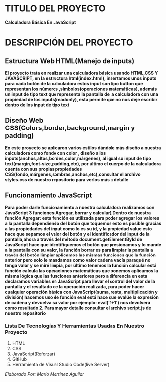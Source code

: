 # TITULO DEL PROYECTO    

**Calculadora Básica En JavaScript**

# DESCRIPCIÓN DEL PROYECTO

## Estructura Web HTML(Manejo de inputs)
**El proyecto trata en realizar una calculadora básica usando HTML,CSS Y JAVASCRIPT, en la estructura html(index.html), insertamos unos inputs para cada botón de la calculadora estos input son tipo button que representan los números ,símbolos(operaciones matemáticas), además un input de tipo text que representa la pantalla de la calculadora con una propiedad de los inputs(readonly), esta permite que no nos deje escribir dentro de los input de tipo text**

## Diseño Web CSS(Colors,border,background,margin y padding)
**En este proyecto se aplicaron varios estilos dándole más diseño a nuestra calculadora como fondo con color , diseño a los inputs(anchos,altos,bordes,color,márgenes), al igual su input de tipo text(margin,font-size,padding,etc), por último el cuerpo de la calculadora cuenta con sus propias propiedades CSS(fondo,márgenes,sombras,anchos,etc),consultar el archivo styles.css de nuestro repositorio para verlos más a detalle**

## Funcionamiento JavaScript
**Para poder darle funcionamiento a nuestra calculadora realizamos con JavaScript 3 funciones(Agregar, borrar y calcular).Dentro de nuestra función Agregar: esta función es utilizada para poder agregar los valores a la pantalla dependiendo del botón que toquemos esto es posible gracias a las propiedades del input como lo es su id, y la propiedad value esto hace que sepamos el valor del  botón y el identificador del input de la pantalla,ahora a través del método  document.getElementById de JavaScript hace que identifiquemos el botón que presionamos y lo mande a la pantalla con su valor, la función borrar es para limpiar la pantalla a través del botón limpiar aplicamos las mismas funciones que la función anterior pero solo le mandamos como valor cadena vacía paraqué no tenga valor y se miré limpia, por último tenemos la función calcular está función calcula las operaciones matemáticas que ponemos aplicamos la misma lógica que las funciones anteriores pero a diferencia en esta declaramos variables en JavaScript para llevar el control del valor de la  pantalla y el resultado de la operación realizada, para poder hacer cualquier operación básica con JavaScript(suma, resta, multiplicación y división) hacemos uso de función eval está hace que evalúe la expresión de cadena y devuelva su valor por ejemplo: eval('1+1') nos devolverá como resultado 2. Para mayor detalle consultar el archivo script.js de nuestro repositorio**

### Lista De Tecnologías Y Herramientas Usadas En Nuestro Proyecto  

1. HTML
2. CSS 
3. JavaScript(Reforzar)    
3. GitHub
4. Herramienta de Visual Studio Code(live Server)

*Elaborado Por: Mario Martínez Aguilar*
 
